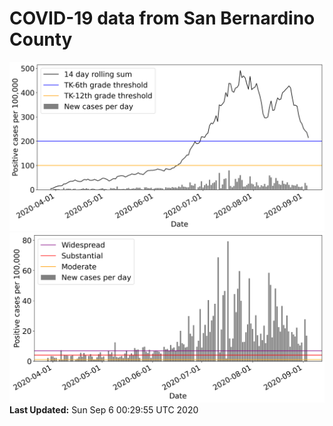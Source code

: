 # COVID-19 data from San Bernardino County
![image1](plots/graph.png)
![image2](plots/classification.png)
**Last Updated:** Sun Sep  6 00:29:55 UTC 2020